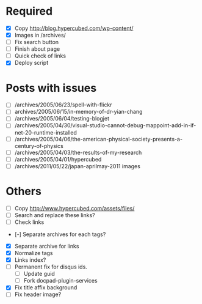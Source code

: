 # Required

- [x] Copy http://blog.hypercubed.com/wp-content/
- [x] Images in /archives/
- [ ] Fix search button
- [ ] Finish about page
- [ ] Quick check of links
- [x] Deploy script

# Posts with issues

- [ ] /archives/2005/06/23/spell-with-flickr
- [ ] archives/2005/06/15/in-memory-of-dr-yian-chang
- [ ] /archives/2005/06/04/testing-blogjet
- [ ] /archives/2005/04/30/visual-studio-cannot-debug-mappoint-add-in-if-net-20-runtime-installed
- [ ] /archives/2005/04/06/the-american-physical-society-presents-a-century-of-physics
- [ ] /archives/2005/04/03/the-results-of-my-research
- [ ] /archives/2005/04/01/hypercubed
- [ ] /archives/2011/05/22/japan-aprilmay-2011 images

# Others

- [ ] Copy http://www.hypercubed.com/assets/files/
- [ ] Search and replace these links?
- [ ] Check links
- [-] Separate archives for each tags?
- [x] Separate archive for links
- [x] Normalize tags
- [x] Links index?
- [ ] Permanent fix for disqus ids.
	- [ ] Update guid
	- [ ] Fork docpad-plugin-services
- [x] Fix title affix background
- [ ] Fix header image?